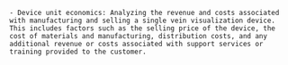     - Device unit economics: Analyzing the revenue and costs associated with manufacturing and selling a single vein visualization device. This includes factors such as the selling price of the device, the cost of materials and manufacturing, distribution costs, and any additional revenue or costs associated with support services or training provided to the customer.

